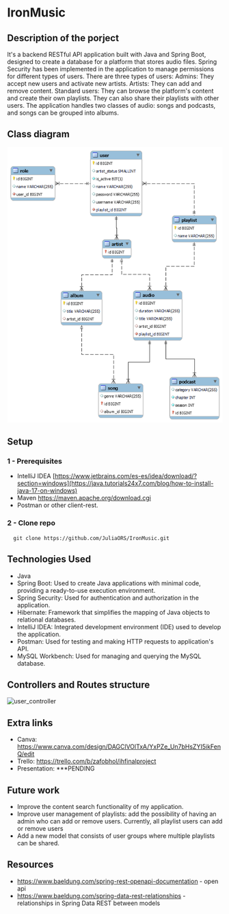 # IronMusic

## Description of the porject
It's a backend RESTful API application built with Java and Spring Boot, designed to create a database for a platform that stores audio files.
Spring Security has been implemented in the application to manage permissions for different types of users. There are three types of users:
  Admins: They accept new users and activate new artists.
  Artists: They can add and remove content.
  Standard users: They can browse the platform's content and create their own playlists. They can also share their playlists with other users.
The application handles two classes of audio: songs and podcasts, and songs can be grouped into albums.

## Class diagram 
![Entity-Relationship Model](https://raw.githubusercontent.com/JuliaORS/IronMusic/master/assets/Entity-Relationship%20Model.png)

## Setup
### 1 - Prerequisites
- IntelliJ IDEA [https://www.jetbrains.com/es-es/idea/download/?section=windows](https://java.tutorials24x7.com/blog/how-to-install-java-17-on-windows)
- Maven https://maven.apache.org/download.cgi
- Postman or other client-rest.

### 2 - Clone repo
```
  git clone https://github.com/JuliaORS/IronMusic.git
```
## Technologies Used
  - Java
  - Spring Boot: Used to create Java applications with minimal code, providing a ready-to-use execution environment.
  - Spring Security: Used for authentication and authorization in the application.
  - Hibernate: Framework that simplifies the mapping of Java objects to relational databases.
  - IntelliJ IDEA: Integrated development environment (IDE) used to develop the application.
  - Postman:  Used for testing and making HTTP requests to application's API.
  - MySQL Workbench: Used for managing and querying the MySQL database.

## Controllers and Routes structure

![user_controller](https://github.com/JuliaORS/IronMusic/assets/128370372/6fcaa8cb-3453-4edc-b3b8-d0c324105622)

## Extra links
  - Canva: https://www.canva.com/design/DAGClVOlTxA/YxPZe_Un7bHsZYI5ikFenQ/edit
  - Trello: https://trello.com/b/zafobhol/ihfinalproject
  - Presentation: ***PENDING
    
## Future work
  - Improve the content search functionality of my application.
  - Improve user management of playlists: add the possibility of having an admin who can add or remove users. Currently, all playlist users can add or remove users
  - Add a new model that consists of user groups where multiple playlists can be shared.

## Resources
  - https://www.baeldung.com/spring-rest-openapi-documentation - open api
  - https://www.baeldung.com/spring-data-rest-relationships - relationships in Spring Data REST between models

